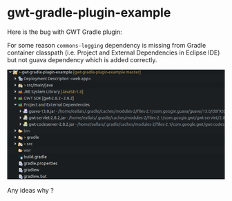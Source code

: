 # gwt-gradle-plugin-example

Here is the bug with GWT Gradle plugin:

For some reason `commons-logging` dependency is missing from Gradle container classpath (i.e. Project and External Dependencies in Eclipse IDE) but not guava dependency which is added correctly.

![commons-loggins-missing](./gwt-gradle-plugin-eclipse-classpath.png)

Any ideas why ?

